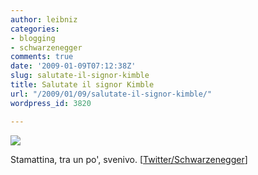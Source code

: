 ```yaml
---
author: leibniz
categories:
- blogging
- schwarzenegger
comments: true
date: '2009-01-09T07:12:38Z'
slug: salutate-il-signor-kimble
title: Salutate il signor Kimble
url: "/2009/01/09/salutate-il-signor-kimble/"
wordpress_id: 3820

---
```

![](http://www.leibniz-blogs.it/gallery/gov.png)

Stamattina, tra un po', svenivo. [[Twitter/Schwarzenegger](http://twitter.com/schwarzenegger)]
